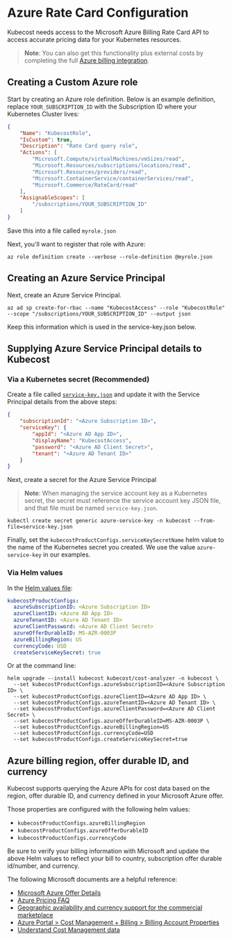 Azure Rate Card Configuration
============

Kubecost needs access to the Microsoft Azure Billing Rate Card API to access accurate pricing data for your Kubernetes resources.

> **Note**: You can also get this functionality plus external costs by completing the full [Azure billing integration](/azure-out-of-cluster.md).

## Creating a Custom Azure role

Start by creating an Azure role definition. Below is an example definition, replace `YOUR_SUBSCRIPTION_ID` with the Subscription ID where your Kubernetes Cluster lives:

```json
{
    "Name": "KubecostRole",
    "IsCustom": true,
    "Description": "Rate Card query role",
    "Actions": [
        "Microsoft.Compute/virtualMachines/vmSizes/read",
        "Microsoft.Resources/subscriptions/locations/read",
        "Microsoft.Resources/providers/read",
        "Microsoft.ContainerService/containerServices/read",
        "Microsoft.Commerce/RateCard/read"
    ],
    "AssignableScopes": [
        "/subscriptions/YOUR_SUBSCRIPTION_ID"
    ]
}
```

Save this into a file called `myrole.json`

Next, you'll want to register that role with Azure:

```shell
az role definition create --verbose --role-definition @myrole.json
```

## Creating an Azure Service Principal

Next, create an Azure Service Principal.

```shell
az ad sp create-for-rbac --name "KubecostAccess" --role "KubecostRole" --scope "/subscriptions/YOUR_SUBSCRIPTION_ID" --output json
```

Keep this information which is used in the service-key.json below.

## Supplying Azure Service Principal details to Kubecost

### Via a Kubernetes secret (Recommended)

Create a file called [`service-key.json`](https://github.com/kubecost/poc-common-configurations/blob/main/azure/service-key.json) and update it with the Service Principal details from the above steps:

```json
{
    "subscriptionId": "<Azure Subscription ID>",
    "serviceKey": {
        "appId": "<Azure AD App ID>",
        "displayName": "KubecostAccess",
        "password": "<Azure AD Client Secret>",
        "tenant": "<Azure AD Tenant ID>"
    }
}
```

Next, create a secret for the Azure Service Principal

> **Note**: When managing the service account key as a Kubernetes secret, the secret must reference the service account key JSON file, and that file must be named `service-key.json`.

```shell
kubectl create secret generic azure-service-key -n kubecost --from-file=service-key.json
```

Finally, set the `kubecostProductConfigs.serviceKeySecretName` helm value to the name of the Kubernetes secret you created. We use the value `azure-service-key` in our examples.

### Via Helm values

In the [Helm values file](https://github.com/kubecost/cost-analyzer-helm-chart/blob/4eaaa9acef33468dd0d9fac046defe0af17811b4/cost-analyzer/values.yaml#L770-L776):

```yaml
kubecostProductConfigs:
  azureSubscriptionID: <Azure Subscription ID>
  azureClientID: <Azure AD App ID>
  azureTenantID: <Azure AD Tenant ID>
  azureClientPassword: <Azure AD Client Secret>
  azureOfferDurableID: MS-AZR-0003P
  azureBillingRegion: US
  currencyCode: USD
  createServiceKeySecret: true
```

Or at the command line:

```shell
helm upgrade --install kubecost kubecost/cost-analyzer -n kubecost \
  --set kubecostProductConfigs.azureSubscriptionID=<Azure Subscription ID> \
  --set kubecostProductConfigs.azureClientID=<Azure AD App ID> \
  --set kubecostProductConfigs.azureTenantID=<Azure AD Tenant ID> \
  --set kubecostProductConfigs.azureClientPassword=<Azure AD Client Secret> \
  --set kubecostProductConfigs.azureOfferDurableID=MS-AZR-0003P \
  --set kubecostProductConfigs.azureBillingRegion=US
  --set kubecostProductConfigs.currencyCode=USD
  --set kubecostProductConfigs.createServiceKeySecret=true
```

## Azure billing region, offer durable ID, and currency

Kubecost supports querying the Azure APIs for cost data based on the region, offer durable ID, and currency defined in your Microsoft Azure offer.

Those properties are configured with the following helm values:

* `kubecostProductConfigs.azureBillingRegion`
* `kubecostProductConfigs.azureOfferDurableID`
* `kubecostProductConfigs.currencyCode`

Be sure to verify your billing information with Microsoft and update the above Helm values to reflect your bill to country, subscription offer durable id/number, and currency.

The following Microsoft documents are a helpful reference:

* [Microsoft Azure Offer Details](https://azure.microsoft.com/en-us/support/legal/offer-details/)
* [Azure Pricing FAQ](https://azure.microsoft.com/en-us/pricing/faq/)
* [Geographic availability and currency support for the commercial marketplace](https://docs.microsoft.com/en-us/azure/marketplace/marketplace-geo-availability-currencies)
* [Azure Portal > Cost Management + Billing > Billing Account Properties](https://portal.azure.com/#view/Microsoft_Azure_GTM/ModernBillingMenuBlade/~/Properties)
* [Understand Cost Management data](https://docs.microsoft.com/en-us/azure/cost-management-billing/costs/understand-cost-mgt-data)




